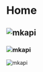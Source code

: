 # Home

## ![mkapi](mkapi.core.base|plain|upper|link)

### ![mkapi](mkapi.core.base.Base|plain)

![mkapi](mkapi.core.base.Base)
